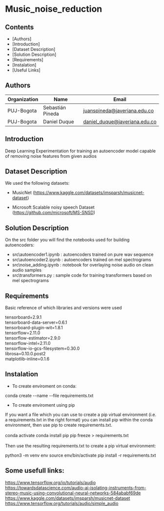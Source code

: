 # Music_noise_reduction

## Contents
* [Authors]
* [Introduction]
* [Dataset Description]
* [Solution Description]
* [Requirements]
* [Instalation] 
* [Useful Links]

## Authors
| Organization   | Name | Email | 
|----------|-------------|-------------|
| PUJ-Bogota | Sebastián Pineda| juanspineda@javeriana.edu.co|
| PUJ-Bogota  |  Daniel Duque | daniel_duque@javeriana.edu.co |

## Introduction
Deep Learning Experimentation for training an autoencoder model capable of removing noise features from given audios

## Dataset Description

We used the following datasets:
* MusicNet (https://www.kaggle.com/datasets/imsparsh/musicnet-dataset)

* Microsoft Scalable noisy speech Dataset (https://github.com/microsoft/MS-SNSD)



## Solution Description 

On the src folder you will find the notebooks used for building autoencoders:

* src\autoencoder1.ipynb : autoencoders trained on pure wav sequence
* src\autoencoder2.ipynb : autoencoders trained on mel spectrograms
* src\noise_adding.ipynb : notebook for overlaying noise audio on clean audio samples
* src\transformers.py : sample code for training transformers based on mel spectrograms


## Requirements

Basic reference of which libraries and versions were used

tensorboard=2.9.1 <br>
tensorboard-data-server=0.6.1 <br>
tensorboard-plugin-wit=1.8.1<br>
tensorflow=2.11.0 <br>
tensorflow-estimator=2.9.0 <br>
tensorflow-intel=2.11.0 <br>
tensorflow-io-gcs-filesystem=0.30.0 <br>
librosa=0.10.0.post2 <br>
matplotlib-inline=0.1.6 <br>



## Instalation 

* To create enviroment on conda:

conda create --name <env> --file requirements.txt

* To create enviroment using pip

If you want a file which you can use to create a pip virtual environment (i.e. a requirements.txt in the right format) you can install pip within the conda environment, then use pip to create requirements.txt.
<br>
<br>
conda activate <env>
conda install pip
pip freeze > requirements.txt
<br>
<br>
Then use the resulting requirements.txt to create a pip virtual environment:

python3 -m venv env
source env/bin/activate
pip install -r requirements.txt


## Some usefull links:
  https://www.tensorflow.org/io/tutorials/audio <br>
  https://towardsdatascience.com/audio-ai-isolating-instruments-from-stereo-music-using-convolutional-neural-networks-584ababf69de <br>
  https://www.kaggle.com/datasets/imsparsh/musicnet-dataset <br>
  https://www.tensorflow.org/tutorials/audio/simple_audio <br>
